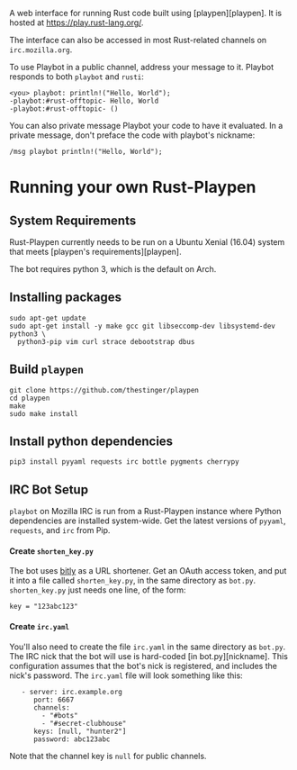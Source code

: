A web interface for running Rust code built using [playpen][playpen]. It is
hosted at <https://play.rust-lang.org/>.

The interface can also be accessed in most Rust-related channels on
`irc.mozilla.org`.

To use Playbot in a public channel, address your message to it. Playbot
responds to both `playbot` and `rusti`:

    <you> playbot: println!("Hello, World");
    -playbot:#rust-offtopic- Hello, World
    -playbot:#rust-offtopic- ()

You can also private message Playbot your code to have it evaluated. In a
private message, don't preface the code with playbot's nickname:

    /msg playbot println!("Hello, World");

# Running your own Rust-Playpen

## System Requirements

Rust-Playpen currently needs to be run on a Ubuntu Xenial (16.04) system that
meets [playpen's requirements][playpen].

The bot requires python 3, which is the default on Arch.

## Installing packages

```
sudo apt-get update
sudo apt-get install -y make gcc git libseccomp-dev libsystemd-dev python3 \
  python3-pip vim curl strace debootstrap dbus
```

## Build `playpen`

```
git clone https://github.com/thestinger/playpen
cd playpen
make
sudo make install
```

## Install python dependencies

```
pip3 install pyyaml requests irc bottle pygments cherrypy
```

## IRC Bot Setup

`playbot` on Mozilla IRC is run from a Rust-Playpen instance where Python
dependencies are installed system-wide. Get the latest versions of `pyyaml`,
`requests`, and `irc` from Pip.

#### Create `shorten_key.py`

The bot uses [bitly](https://bitly.com) as a URL shortener. Get an OAuth access token, and put it
into a file called `shorten_key.py`, in the same directory as `bot.py`.
`shorten_key.py` just needs one line, of the form:

    key = "123abc123"

#### Create `irc.yaml`

You'll also need to create the file `irc.yaml` in the same directory as
`bot.py`. The IRC nick that the bot will use is hard-coded [in
bot.py][nickname]. This configuration assumes that the bot's nick is
registered, and includes the nick's password. The `irc.yaml` file will look
something like this:

```
   - server: irc.example.org
      port: 6667
      channels:
        - "#bots"
        - "#secret-clubhouse"
      keys: [null, "hunter2"]
      password: abc123abc
```

Note that the channel key is `null` for public channels.
